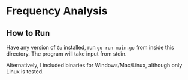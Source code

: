 # Frequency Analysis

## How to Run
Have any version of `Go` installed, run `go run main.go` from inside this directory. The program will take input from stdin.

Alternatively, I included binaries for Windows/Mac/Linux, although only Linux is tested.